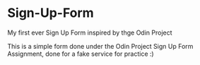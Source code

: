 # Sign-Up-Form
My first ever Sign Up Form inspired by thge Odin Project

This is a simple form done under the Odin Project Sign Up Form Assignment, done for a fake service for practice :)